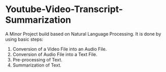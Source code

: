 # Youtube-Video-Transcript-Summarization
A Minor Project build based on Natural Language Processing.
It is done by using basic steps:
1. Conversion of a Video File into an Audio File.
2. Conversion of Audio File into a Text File.
3. Pre-processing of Text.
4. Summarization of Text.
